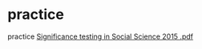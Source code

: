 # practice
practice
[Significance testing in Social Science 2015 .pdf](https://github.com/jnlrnc1955/practice/files/14288590/Significance.testing.in.Social.Science.2015.pdf)
